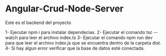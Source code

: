 # Angular-Crud-Node-Server
Este es el backend del proyecto

1- Ejecutar npm i para instalar dependecias.
2- Ejecutar el comando tsc --watch para leer el archivo index.ts
3- Ejecutar el comando npm run dev para que leer el archivo index.js que se encuentra dentro de la carpeta dist.
4- Si hay algun error verificar que la base de datos esté conectada.